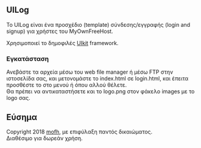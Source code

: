 ## UILog  

Το UILog είναι ένα προσχέδιο (template) σύνδεσης/εγγραφής (login and signup) για χρήστες του MyOwnFreeHost.  

Χρησιμοποιεί το δημοφιλές [UIkit](https://getuikit.com/) framework.

### Εγκατάσταση  

Ανεβάστε τα αρχεία μέσω του web file manager ή μέσω FTP στην ιστοσελίδα σας, και μετονομάστε το index.html σε login.html, και έπειτα προσθέστε το στο μενού ή όπου αλλού θέλετε.  
Θα πρέπει να αντικαταστήσετε και το logo.png στον φάκελο images με το logo σας.

## Εύσημα
Copyright 2018 [mofh](https://github.com/mofh), με επιφύλαξη παντός δικαιώματος.  
Διαθέσιμο για δωρεάν χρήση.
